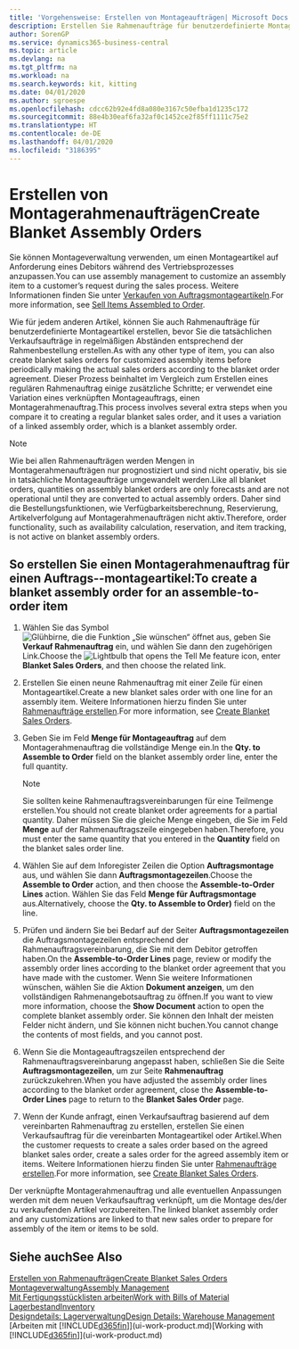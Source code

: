 ```yaml
---
title: 'Vorgehensweise: Erstellen von Montageaufträgen| Microsoft Docs'
description: Erstellen Sie Rahmenaufträge für benutzerdefinierte Montageartikel, bevor Sie die tatsächlichen Verkaufsaufträge in regelmäßigen Abständen entsprechend der Rahmenbestellung erstellen.
author: SorenGP
ms.service: dynamics365-business-central
ms.topic: article
ms.devlang: na
ms.tgt_pltfrm: na
ms.workload: na
ms.search.keywords: kit, kitting
ms.date: 04/01/2020
ms.author: sgroespe
ms.openlocfilehash: cdcc62b92e4fd8a080e3167c50efba1d1235c172
ms.sourcegitcommit: 88e4b30eaf6fa32af0c1452ce2f85ff1111c75e2
ms.translationtype: HT
ms.contentlocale: de-DE
ms.lasthandoff: 04/01/2020
ms.locfileid: "3186395"
---
```

# <a name="create-blanket-assembly-orders"></a><span data-ttu-id="47a09-103">Erstellen von Montagerahmenaufträgen</span><span class="sxs-lookup"><span data-stu-id="47a09-103">Create Blanket Assembly Orders</span></span>
<span data-ttu-id="47a09-104">Sie können Montageverwaltung verwenden, um einen Montageartikel auf Anforderung eines Debitors während des Vertriebsprozesses anzupassen.</span><span class="sxs-lookup"><span data-stu-id="47a09-104">You can use assembly management to customize an assembly item to a customer’s request during the sales process.</span></span> <span data-ttu-id="47a09-105">Weitere Informationen finden Sie unter [Verkaufen von Auftragsmontageartikeln](assembly-how-to-sell-items-assembled-to-order.md).</span><span class="sxs-lookup"><span data-stu-id="47a09-105">For more information, see [Sell Items Assembled to Order](assembly-how-to-sell-items-assembled-to-order.md).</span></span>  

 <span data-ttu-id="47a09-106">Wie für jedem anderen Artikel, können Sie auch Rahmenaufträge für benutzerdefinierte Montageartikel erstellen, bevor Sie die tatsächlichen Verkaufsaufträge in regelmäßigen Abständen entsprechend der Rahmenbestellung erstellen.</span><span class="sxs-lookup"><span data-stu-id="47a09-106">As with any other type of item, you can also create blanket sales orders for customized assembly items before periodically making the actual sales orders according to the blanket order agreement.</span></span> <span data-ttu-id="47a09-107">Dieser Prozess beinhaltet im Vergleich zum Erstellen eines regulären Rahmenauftrag einige zusätzliche Schritte; er verwendet eine Variation eines verknüpften Montageauftrags, einen Montagerahmenauftrag.</span><span class="sxs-lookup"><span data-stu-id="47a09-107">This process involves several extra steps when you compare it to creating a regular blanket sales order, and it uses a variation of a linked assembly order, which is a blanket assembly order.</span></span>

> [!NOTE]  
>  <span data-ttu-id="47a09-108">Wie bei allen Rahmenaufträgen werden Mengen in Montagerahmenaufträgen nur prognostiziert und sind nicht operativ, bis sie in tatsächliche Montageaufträge umgewandelt werden.</span><span class="sxs-lookup"><span data-stu-id="47a09-108">Like all blanket orders, quantities on assembly blanket orders are only forecasts and are not operational until they are converted to actual assembly orders.</span></span> <span data-ttu-id="47a09-109">Daher sind die Bestellungsfunktionen, wie Verfügbarkeitsberechnung, Reservierung, Artikelverfolgung auf Montagerahmenaufträgen nicht aktiv.</span><span class="sxs-lookup"><span data-stu-id="47a09-109">Therefore, order functionality, such as availability calculation, reservation, and item tracking, is not active on blanket assembly orders.</span></span>  

## <a name="to-create-a-blanket-assembly-order-for-an-assemble-to-order-item"></a><span data-ttu-id="47a09-110">So erstellen Sie einen Montagerahmenauftrag für einen Auftrags\-\-montageartikel:</span><span class="sxs-lookup"><span data-stu-id="47a09-110">To create a blanket assembly order for an assemble\-to\-order item</span></span>  
1. <span data-ttu-id="47a09-111">Wählen Sie das Symbol ![Glühbirne, die die Funktion „Sie wünschen“ öffnet](media/ui-search/search_small.png "Was möchten Sie tun?") aus, geben Sie **Verkauf Rahmenauftrag** ein, und wählen Sie dann den zugehörigen Link.</span><span class="sxs-lookup"><span data-stu-id="47a09-111">Choose the ![Lightbulb that opens the Tell Me feature](media/ui-search/search_small.png "Tell me what you want to do") icon, enter **Blanket Sales Orders**, and then choose the related link.</span></span>  
2. <span data-ttu-id="47a09-112">Erstellen Sie einen neune Rahmenauftrag mit einer Zeile für einen Montageartikel.</span><span class="sxs-lookup"><span data-stu-id="47a09-112">Create a new blanket sales order with one line for an assembly item.</span></span> <span data-ttu-id="47a09-113">Weitere Informationen hierzu finden Sie unter [Rahmenaufträge erstellen](sales-how-to-create-blanket-sales-orders.md).</span><span class="sxs-lookup"><span data-stu-id="47a09-113">For more information, see [Create Blanket Sales Orders](sales-how-to-create-blanket-sales-orders.md).</span></span>  
3. <span data-ttu-id="47a09-114">Geben Sie im Feld **Menge für Montageauftrag** auf dem Montagerahmenauftrag die vollständige Menge ein.</span><span class="sxs-lookup"><span data-stu-id="47a09-114">In the **Qty. to Assemble to Order** field on the blanket assembly order line, enter the full quantity.</span></span>

    > [!NOTE]  
    >  <span data-ttu-id="47a09-115">Sie sollten keine Rahmenauftragsvereinbarungen für eine Teilmenge erstellen.</span><span class="sxs-lookup"><span data-stu-id="47a09-115">You should not create blanket order agreements for a partial quantity.</span></span> <span data-ttu-id="47a09-116">Daher müssen Sie die gleiche Menge eingeben, die Sie im Feld **Menge** auf der Rahmenauftragszeile eingegeben haben.</span><span class="sxs-lookup"><span data-stu-id="47a09-116">Therefore, you must enter the same quantity that you entered in the **Quantity** field on the blanket sales order line.</span></span>  

4. <span data-ttu-id="47a09-117">Wählen Sie auf dem Inforegister Zeilen die Option **Auftragsmontage** aus, und wählen Sie dann **Auftragsmontagezeilen**.</span><span class="sxs-lookup"><span data-stu-id="47a09-117">Choose the **Assemble to Order** action, and then choose the **Assemble-to-Order Lines** action.</span></span> <span data-ttu-id="47a09-118">Wählen Sie das Feld **Menge für Auftragsmontage** aus.</span><span class="sxs-lookup"><span data-stu-id="47a09-118">Alternatively, choose the **Qty. to Assemble to Order)** field on the line.</span></span>  
5. <span data-ttu-id="47a09-119">Prüfen und ändern Sie bei Bedarf auf der Seiter **Auftragsmontagezeilen** die Auftragsmontagezeilen entsprechend der Rahmenauftragsvereinbarung, die Sie mit dem Debitor getroffen haben.</span><span class="sxs-lookup"><span data-stu-id="47a09-119">On the **Assemble-to-Order Lines** page, review or modify the assembly order lines according to the blanket order agreement that you have made with the customer.</span></span> <span data-ttu-id="47a09-120">Wenn Sie weitere Informationen wünschen, wählen Sie die Aktion **Dokument anzeigen**, um den vollständigen Rahmenangebotsauftrag zu öffnen.</span><span class="sxs-lookup"><span data-stu-id="47a09-120">If you want to view more information, choose the **Show Document** action to open the complete blanket assembly order.</span></span> <span data-ttu-id="47a09-121">Sie können den Inhalt der meisten Felder nicht ändern, und Sie können nicht buchen.</span><span class="sxs-lookup"><span data-stu-id="47a09-121">You cannot change the contents of most fields, and you cannot post.</span></span>  
6. <span data-ttu-id="47a09-122">Wenn Sie die Montageauftragszeilen entsprechend der Rahmenauftragsvereinbarung angepasst haben, schließen Sie die Seite **Auftragsmontagezeilen**, um zur Seite **Rahmenauftrag** zurückzukehren.</span><span class="sxs-lookup"><span data-stu-id="47a09-122">When you have adjusted the assembly order lines according to the blanket order agreement, close the **Assemble-to-Order Lines** page to return to the **Blanket Sales Order** page.</span></span>  
7. <span data-ttu-id="47a09-123">Wenn der Kunde anfragt, einen Verkaufsauftrag basierend auf dem vereinbarten Rahmenauftrag zu erstellen, erstellen Sie einen Verkaufsauftrag für die vereinbarten Montageartikel oder Artikel.</span><span class="sxs-lookup"><span data-stu-id="47a09-123">When the customer requests to create a sales order based on the agreed blanket sales order, create a sales order for the agreed assembly item or items.</span></span> <span data-ttu-id="47a09-124">Weitere Informationen hierzu finden Sie unter [Rahmenaufträge erstellen](sales-how-to-create-blanket-sales-orders.md).</span><span class="sxs-lookup"><span data-stu-id="47a09-124">For more information, see [Create Blanket Sales Orders](sales-how-to-create-blanket-sales-orders.md).</span></span>

<span data-ttu-id="47a09-125">Der verknüpfte Montagerahmenauftrag und alle eventuellen Anpassungen werden mit dem neuen Verkaufsauftrag verknüpft, um die Montage des/der zu verkaufenden Artikel vorzubereiten.</span><span class="sxs-lookup"><span data-stu-id="47a09-125">The linked blanket assembly order and any customizations are linked to that new sales order to prepare for assembly of the item or items to be sold.</span></span>  

## <a name="see-also"></a><span data-ttu-id="47a09-126">Siehe auch</span><span class="sxs-lookup"><span data-stu-id="47a09-126">See Also</span></span>
[<span data-ttu-id="47a09-127">Erstellen von Rahmenaufträgen</span><span class="sxs-lookup"><span data-stu-id="47a09-127">Create Blanket Sales Orders</span></span>](sales-how-to-create-blanket-sales-orders.md)  
[<span data-ttu-id="47a09-128">Montageverwaltung</span><span class="sxs-lookup"><span data-stu-id="47a09-128">Assembly Management</span></span>](assembly-assemble-items.md)  
[<span data-ttu-id="47a09-129">Mit Fertigungsstücklisten arbeiten</span><span class="sxs-lookup"><span data-stu-id="47a09-129">Work with Bills of Material</span></span>](inventory-how-work-BOMs.md)  
[<span data-ttu-id="47a09-130">Lagerbestand</span><span class="sxs-lookup"><span data-stu-id="47a09-130">Inventory</span></span>](inventory-manage-inventory.md)  
[<span data-ttu-id="47a09-131">Designdetails: Lagerverwaltung</span><span class="sxs-lookup"><span data-stu-id="47a09-131">Design Details: Warehouse Management</span></span>](design-details-warehouse-management.md)  
<span data-ttu-id="47a09-132">[Arbeiten mit [!INCLUDE[d365fin](includes/d365fin_md.md)]](ui-work-product.md)</span><span class="sxs-lookup"><span data-stu-id="47a09-132">[Working with [!INCLUDE[d365fin](includes/d365fin_md.md)]](ui-work-product.md)</span></span>
